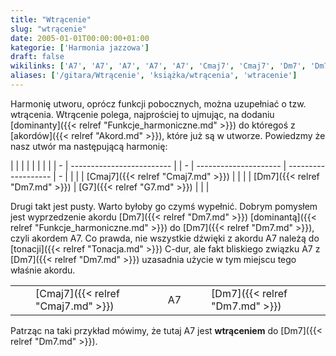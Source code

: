```yaml
---
title: "Wtrącenie"
slug: "wtrącenie"
date: 2005-01-01T00:00:00+01:00
kategorie: ['Harmonia jazzowa']
draft: false
wikilinks: ['A7', 'A7', 'A7', 'A7', 'A7', 'Cmaj7', 'Cmaj7', 'Dm7', 'Dm7', 'Dm7', 'Dm7', 'Dm7', 'Dm7', 'G7', 'G7', 'akord', 'dominanta', 'dominanta', 'tonacja']
aliases: ['/gitara/Wtrącenie', 'książka/wtrącenia', 'wtracenie']
---
```

Harmonię utworu, oprócz funkcji pobocznych, można uzupełniać o tzw.
wtrącenia. Wtrącenie polega, najprościej to ujmując, na dodaniu
[dominanty]({{< relref "Funkcje_harmoniczne.md" >}}) do któregoś z
[akordów]({{< relref "Akord.md" >}}), które już są w utworze. Powiedzmy że nasz
utwór ma następującą harmonię:

|   |                           |  |   |                       |                     |   |
| - | ------------------------- |  | - | --------------------- | ------------------- | - |
| | | [Cmaj7]({{< relref "Cmaj7.md" >}}) |  | | | [Dm7]({{< relref "Dm7.md" >}}) | [G7]({{< relref "G7.md" >}}) | | |

Drugi takt jest pusty. Warto byłoby go czymś wypełnić. Dobrym pomysłem
jest wyprzedzenie akordu [Dm7]({{< relref "Dm7.md" >}})
[dominantą]({{< relref "Funkcje_harmoniczne.md" >}}) do [Dm7]({{< relref "Dm7.md" >}}), czyli
akordem A7<!-- link nie odnosił się do niczego: 'Wtrącenie' ('content/książka/Wtrącenie.md') links to 'A7' ('content/książka/A7.md') and that does not exist -->. Co prawda, nie wszystkie dźwięki z akordu
A7<!-- link nie odnosił się do niczego: 'Wtrącenie' ('content/książka/Wtrącenie.md') links to 'A7' ('content/książka/A7.md') and that does not exist --> należą do [tonacji]({{< relref "Tonacja.md" >}}) C-dur, ale
fakt bliskiego związku A7<!-- link nie odnosił się do niczego: 'Wtrącenie' ('content/książka/Wtrącenie.md') links to 'A7' ('content/książka/A7.md') and that does not exist --> z [Dm7]({{< relref "Dm7.md" >}})
uzasadnia użycie w tym miejscu tego właśnie akordu.

|   |                           |                     |   |                       |                     |   |
| - | ------------------------- | ------------------- | - | --------------------- | ------------------- | - |
| | | [Cmaj7]({{< relref "Cmaj7.md" >}}) | A7<!-- link nie odnosił się do niczego: 'Wtrącenie' ('content/książka/Wtrącenie.md') links to 'A7' ('content/książka/A7.md') and that does not exist --> | | | [Dm7]({{< relref "Dm7.md" >}}) | [G7]({{< relref "G7.md" >}}) | | |

Patrząc na taki przykład mówimy, że tutaj A7<!-- link nie odnosił się do niczego: 'Wtrącenie' ('content/książka/Wtrącenie.md') links to 'A7' ('content/książka/A7.md') and that does not exist --> jest
**wtrąceniem** do [Dm7]({{< relref "Dm7.md" >}}).

